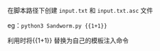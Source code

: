 在脚本路径下创建 `input.txt` 和 `input.txt.asc` 文件

eg：`python3 Sandworm.py {{1+1}}`   

利用时将{{1+1}} 替换为自己的模板注入命令